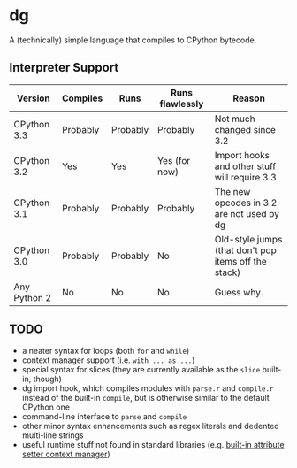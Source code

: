 # dg

A (technically) simple language that compiles to CPython bytecode.

## Interpreter Support

Version      | Compiles | Runs     | Runs flawlessly | Reason
------------ | -------- | -------- | --------------- | -------------------------------------------------------
CPython 3.3  | Probably | Probably | Probably        | Not much changed since 3.2
CPython 3.2  | Yes      | Yes      | Yes (for now)   | Import hooks and other stuff will require 3.3
CPython 3.1  | Probably | Probably | Probably        | The new opcodes in 3.2 are not used by dg
CPython 3.0  | Probably | Probably | No              | Old-style jumps (that don't pop items off the stack)
Any Python 2 | No       | No       | No              | Guess why.

## TODO

 * a neater syntax for loops (both `for` and `while`)
 * context manager support (i.e. `with ... as ...`)
 * special syntax for slices (they are currently available as the `slice` built-in, though)
 * dg import hook, which compiles modules with `parse.r` and `compile.r` instead of the built-in `compile`, but is otherwise similar to the default CPython one
 * command-line interface to `parse` and `compile`
 * other minor syntax enhancements such as regex literals and dedented multi-line strings
 * useful runtime stuff not found in standard libraries (e.g. [built-in attribute setter context manager](http://code.activestate.com/recipes/577089/))

